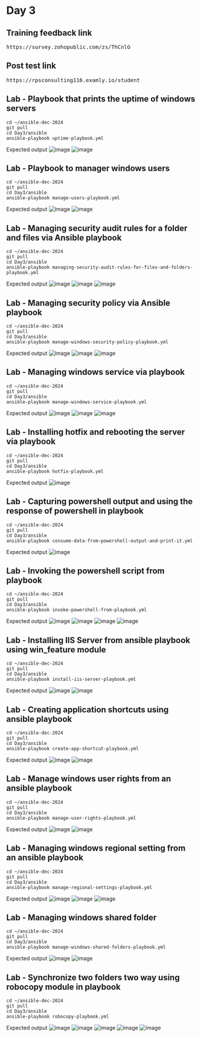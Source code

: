 # Day 3

## Training feedback link
<pre>
https://survey.zohopublic.com/zs/ThCnlG   
</pre>

## Post test link
<pre>
https://rpsconsulting116.examly.io/student    
</pre>

## Lab - Playbook that prints the uptime of windows servers
```
cd ~/ansible-dec-2024
git pull
cd Day3/ansible
ansible-playbook uptime-playbook.yml
```

Expected output
![image](https://github.com/user-attachments/assets/52d53326-f519-4205-983e-7f695ec6128f)
![image](https://github.com/user-attachments/assets/4fdf95ff-577c-4766-b7cd-8646335b5562)

## Lab - Playbook to manager windows users
```
cd ~/ansible-dec-2024
git pull
cd Day3/ansible
ansible-playbook manage-users-playbook.yml
```

Expected output
![image](https://github.com/user-attachments/assets/1018b24d-e892-4e8d-9342-221eeb6ec0d5)
![image](https://github.com/user-attachments/assets/5d5e2467-af92-4a9d-8540-93e31e2fca77)

## Lab - Managing security audit rules for a folder and files via Ansible playbook
```
cd ~/ansible-dec-2024
git pull
cd Day3/ansible
ansible-playbook managing-security-audit-rules-for-files-and-folders-playbook.yml
```

Expected output
![image](https://github.com/user-attachments/assets/39db47f1-96b3-4ae5-a942-f0b63c0f2480)
![image](https://github.com/user-attachments/assets/984c7898-ddf3-463c-a9a1-2de0a3e9b4f7)
![image](https://github.com/user-attachments/assets/d79664bf-a2ab-4630-9ff1-e083f802bb24)

## Lab - Managing security policy via Ansible playbook
```
cd ~/ansible-dec-2024
git pull
cd Day3/ansible
ansible-playbook manage-windows-security-policy-playbook.yml
```
Expected output
![image](https://github.com/user-attachments/assets/5389dda9-ff52-4948-8958-4c930e7b4452)
![image](https://github.com/user-attachments/assets/07a4acb1-fab3-4a02-ada7-131fac7dc8e7)
![image](https://github.com/user-attachments/assets/c953e0b1-8caf-4e5b-bb34-9f095721429d)

## Lab - Managing windows service via playbook
```
cd ~/ansible-dec-2024
git pull
cd Day3/ansible
ansible-playbook manage-windows-service-playbook.yml
```
Expected output
![image](https://github.com/user-attachments/assets/ed555751-f838-43b1-a52e-5c74a2a33767)
![image](https://github.com/user-attachments/assets/21f110ff-a7b4-4a69-9593-0253c0e1bcd0)
![image](https://github.com/user-attachments/assets/a45de68b-f167-403f-82a5-44d2879467bd)

## Lab - Installing hotfix and rebooting the server via playbook
```
cd ~/ansible-dec-2024
git pull
cd Day3/ansible
ansible-playbook hotfix-playbook.yml
```
Expected output
![image](https://github.com/user-attachments/assets/cffa1973-a870-4d43-b3ff-d2584550e9ae)

## Lab - Capturing powershell output and using the response of powershell in playbook
```
cd ~/ansible-dec-2024
git pull
cd Day3/ansible
ansible-playbook consume-data-from-powershell-output-and-print-it.yml
```

Expected output
![image](https://github.com/user-attachments/assets/8b23b411-51e2-4fdc-900c-0662347ca423)

## Lab - Invoking the powershell script from playbook
```
cd ~/ansible-dec-2024
git pull
cd Day3/ansible
ansible-playbook invoke-powershell-from-playbook.yml
```

Expected output
![image](https://github.com/user-attachments/assets/58745e15-303d-4934-bc52-58bf0e269804)
![image](https://github.com/user-attachments/assets/22a6f05b-6fb3-45ff-9e22-19bf5d5ad621)
![image](https://github.com/user-attachments/assets/d4d986f0-43ab-4629-88a1-daa642e25e2d)
![image](https://github.com/user-attachments/assets/23b59c2b-cdbc-4a81-b580-1139debd00e1)

## Lab - Installing IIS Server from ansible playbook using win_feature module
```
cd ~/ansible-dec-2024
git pull
cd Day3/ansible
ansible-playbook install-iis-server-playbook.yml
```

Expected output
![image](https://github.com/user-attachments/assets/1382e08c-b494-46de-860c-7c2c30d204b3)
![image](https://github.com/user-attachments/assets/cdc95da9-bbc7-4cd7-9f76-1373c9267374)

## Lab - Creating application shortcuts using ansible playbook
```
cd ~/ansible-dec-2024
git pull
cd Day3/ansible
ansible-playbook create-app-shortcut-playbook.yml
```

Expected output
![image](https://github.com/user-attachments/assets/6e691b97-c9c7-4a25-bcf1-eae931e4345b)
![image](https://github.com/user-attachments/assets/8aa82ffa-a07c-4fb3-8c92-0c4e442fc33c)

## Lab - Manage windows user rights from an ansible playbook
```
cd ~/ansible-dec-2024
git pull
cd Day3/ansible
ansible-playbook manage-user-rights-playbook.yml
```

Expected output
![image](https://github.com/user-attachments/assets/8043a16e-0896-41e9-9dc8-6e439dc05bec)
![image](https://github.com/user-attachments/assets/c9357e2b-5433-48cc-b0a7-1fc666994b34)

## Lab - Managing windows regional setting from an ansible playbook
```
cd ~/ansible-dec-2024
git pull
cd Day3/ansible
ansible-playbook manage-regional-settings-playbook.yml
```

Expected output
![image](https://github.com/user-attachments/assets/955f9f61-8bc4-4cf0-90c7-968ff19b1557)
![image](https://github.com/user-attachments/assets/e04c6276-34b8-4180-88fc-18201e2592ab)
![image](https://github.com/user-attachments/assets/2b3ef9df-f911-4a53-a820-9bb367a860ef)

## Lab - Managing windows shared folder 
```
cd ~/ansible-dec-2024
git pull
cd Day3/ansible
ansible-playbook manage-windows-shared-folders-playbook.yml
```

Expected output
![image](https://github.com/user-attachments/assets/29d76ee5-7b60-4fcc-8268-ed57b5e48ee6)
![image](https://github.com/user-attachments/assets/c58f6b25-a72d-4635-85a7-88834e191f1b)

## Lab - Synchronize two folders two way using robocopy module in playbook
```
cd ~/ansible-dec-2024
git pull
cd Day3/ansible
ansible-playbook robocopy-playbook.yml
```

Expected output
![image](https://github.com/user-attachments/assets/134726dc-7a82-4224-b761-813d7a9b2b69)
![image](https://github.com/user-attachments/assets/9ca7843a-c65e-4322-b375-9d7d1b5ac21d)
![image](https://github.com/user-attachments/assets/0343bbb4-cb35-4b3c-b27c-bd43390e2bbc)
![image](https://github.com/user-attachments/assets/b9ad8c74-3768-43a5-8ecf-6f1cff389f7e)
![image](https://github.com/user-attachments/assets/3f3e8cc3-5ad7-46d9-a644-0a4f56759955)

